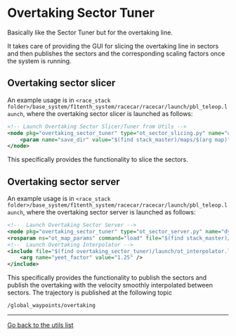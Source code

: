 # Overtaking Sector Tuner
Basically like the Sector Tuner but for the overtaking line. 

It takes care of providing the GUI for slicing the overtaking line in sectors and then publishes the sectors and the corresponding scaling factors once the system is running. 

## Overtaking sector slicer
An example usage is in `<race_stack folder>/base_system/f1tenth_system/racecar/racecar/launch/pbl_teleop.launch`, where the overtaking sector slicer is launched as follows:
```xml
<!-- Launch Overtaking Sector Slicer/Tuner from Utils -->
<node pkg="overtaking_sector_tuner" type="ot_sector_slicing.py" name="ot_sector_node" output="screen">
    <param name="save_dir" value="$(find stack_master)/maps/$(arg map)"/>
</node>
```
This specifically provides the functionality to slice the sectors.

## Overtaking sector server
An example usage is in `<race_stack folder>/base_system/f1tenth_system/racecar/racecar/launch/pbl_teleop.launch`, where the overtaking sector server is launched as follows:
```xml
<!--  Launch Overtaking Sector Server -->
<node pkg="overtaking_sector_tuner" type="ot_sector_server.py" name="dyn_sector_overtake" output="screen"/>
<rosparam ns="ot_map_params" command="load" file="$(find stack_master)/maps/$(arg map)/ot_sectors.yaml"/>
<!--  Launch Overtaking Interpolator -->
<include file="$(find overtaking_sector_tuner)/launch/ot_interpolator.launch">
    <arg name="yeet_factor" value="1.25" />
</include>
```
This specifically provides the functionality to publish the sectors and publish the overtaking with the velocity smoothly interpolated between sectors.
The trajectory is published at the following topic
```
/global_waypoints/overtaking
```


---
[Go back to the utils list](../../README.md)

